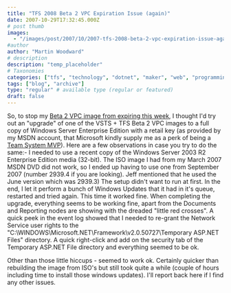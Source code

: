 ```yaml
---
title: "TFS 2008 Beta 2 VPC Expiration Issue (again)"
date: 2007-10-29T17:32:45.000Z
# post thumb
images:
  - "/images/post/2007/10/2007-tfs-2008-beta-2-vpc-expiration-issue-again.jpg"
#author
author: "Martin Woodward"
# description
description: "temp_placeholder"
# Taxonomies
categories: ["tfs", "technology", "dotnet", "maker", "web", "programming"]
tags: ["blog", "archive"]
type: "regular" # available type (regular or featured)
draft: false
---
```


So, to stop my [Beta 2 VPC image from expiring this week](http://blogs.msdn.com/jeffbe/archive/2007/10/27/update-on-expiring-vs2008-beta2-vpcs.aspx), I thought I'd try out an "upgrade" of one of the VSTS + TFS Beta 2 VPC images to a full copy of Windows Server Enterprise Edition with a retail key (as provided by my MSDN account, that Microsoft kindly supply me as a perk of being a [Team System MVP](http://msdn2.microsoft.com/en-gb/teamsystem/bb734814.aspx)). Here are a few observations in case you try to do the same:- I needed to use a recent copy of the Windows Server 2003 R2 Enterprise Edition media (32-bit). The ISO image I had from my March 2007 MSDN DVD did not work, so I ended up having to use one from September 2007 (number 2939.4 if you are looking). Jeff mentioned that he used the June version which was 2939.3) The setup didn't want to run at first. In the end, I let it perform a bunch of Windows Updates that it had in it's queue, restarted and tried again. This time it worked fine. When completing the upgrade, everything seems to be working fine, apart from the Documents and Reporting nodes are showing with the dreaded "little red crosses". A quick peek in the event log showed that I needed to re-grant the Network Service user rights to the "C:\WINDOWS\Microsoft.NET\Framework\v2.0.50727\Temporary ASP.NET Files" directory. A quick right-click and add on the security tab of the Temporary ASP.NET File directory and everything seemed to be ok.

Other than those little hiccups - seemed to work ok. Certainly quicker than rebuilding the image from ISO's but still took quite a while (couple of hours including time to install those windows updates). I'll report back here if I find any other issues.
